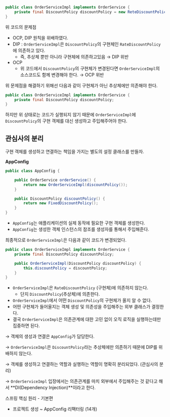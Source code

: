 ```java
public class OrderServiceImpl implements OrderService {
	private final DiscountPolicy discountPolicy = new ReteDiscountPolicy();
}
```

위 코드의 문제점

- OCP, DIP 원칙을 위배하였다.
- DIP : `OrderServiceImpl`은 `DiscountPolicy`의 구현체인 `RateDiscountPolicy`에 의존하고 있다.
    - 즉, 추상체 뿐만 아니라 구현체에 의존하고있음 → DIP 위반
- OCP
    - 위 코드에서 `DiscountPolicy`의 구현체가 변경된다면 `OrderServiceImpl`의 소스코드도 함께 변경해야 한다. → OCP 위반

위 문제점을 해결하기 위해선 다음과 같이 구현체가 아닌 추상체에만 의존해야 한다.

```java
public class OrderServiceImpl implements OrderService {
	private final DiscountPolicy discountPolicy;
}
```

하지만 위 상태로는 코드가 실행되지 않기 때문에 `OrderServiceImpl`에 `DiscountPolicy`의 구현 객체를 대신 생성하고 주입해주어야 한다.

## 관심사의 분리

구현 객체를 생성하고 연결하는 책임을 가지는 별도의 설정 클래스를 만들자.

******************AppConfig******************

```java
public class AppConfig {

	public OrderService orderService() {
		return new OrderServiceImpl(discountPolicy());
	}

	public DiscountPolicy discountPolicy() {
		return new FixedDiscountPolicy();
	}
}
```

- `AppConfig`는 애플리케이션의 실제 동작에 필요한 구현 객체를 생성한다.
- `AppConfig`는 생성한 객체 인스턴스의 참조를 생성자를 통해서 주입해준다.

최종적으로 `OrderServiceImpl`은 다음과 같이 코드가 변경되었다.

```java
public class OrderServiceImpl implements OrderService {
	private final DiscountPolicy discountPolicy;

	public OrderServiceImpl(DiscountPolicy discountPolicy) {
		this.discountPolicy = discountPolicy;
	}
}
```

- `OrderServiceImpl`은 `RateDiscountPolicy` (구현체)에 의존하지 않는다.
    - 단지 `DiscountPolicy`(추상체)에 의존한다.
- `OrderServiceImpl`에서 어떤 `DiscountPolicy`의 구현체가 올지 알 수 없다.
- 어떤 구현체가 들어올지는 객체 생성 및 의존성을 주입해주는 외부 클래스가 결정한다.
- 결국 `OrderServiceImpl`은 의존관계에 대한 고민 없이 오직 로직을 실행하는데만 집중하면 된다.

→ 객체의 생성과 연결은 `AppConfig`가 담당한다.

→ `OrderServiceImpl`은 `DiscountPolicy`라는 추상체에만 의존하기 때문에 DIP를 위배하지 않는다.

→ 객체를 생성하고 연결하는 역할과 실행하는 역할이 명확히 분리되었다. (관심사의 분리)

→ `OrderServiceImpl` 입장에서는 의존관계를 마치 외부에서 주입해주는 것 같다고 해서 **DI(Dependency Injection)**이라고 한다. 

스프링 핵심 원리 - 기본편 

- 프로젝트 생성 ~ AppConfig 리팩터링 (14개)
